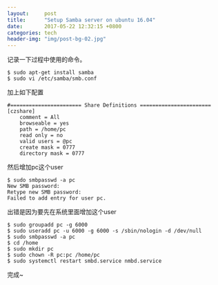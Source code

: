 ```yaml
---
layout:     post
title:      "Setup Samba server on ubuntu 16.04"
date:       2017-05-22 12:32:15 +0800
categories: tech
header-img: "img/post-bg-02.jpg"
---
```


记录一下过程中使用的命令。
```console
$ sudo apt-get install samba
$ sudo vi /etc/samba/smb.conf
```
加上如下配置 
```
#======================= Share Definitions =======================
[czshare]
    comment = All
    browseable = yes
    path = /home/pc
    read only = no
    valid users = @pc
    create mask = 0777
    directory mask = 0777
```
然后增加pc这个user 
``` console
$ sudo smbpasswd -a pc
New SMB password:
Retype new SMB password:
Failed to add entry for user pc.
```
出错是因为要先在系统里面增加这个user 
```console
$ sudo groupadd pc -g 6000
$ sudo useradd pc -u 6000 -g 6000 -s /sbin/nologin -d /dev/null
$ sudo smbpasswd -a pc
$ cd /home
$ sudo mkdir pc
$ sudo chown -R pc:pc /home/pc
$ sudo systemctl restart smbd.service nmbd.service
```
完成~
